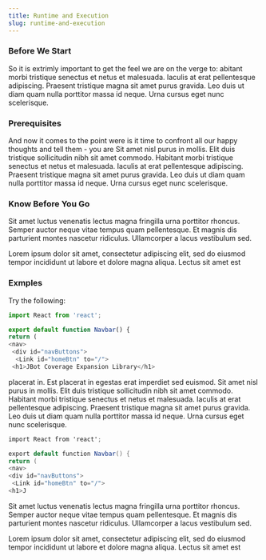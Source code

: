 ```yaml
---
title: Runtime and Execution
slug: runtime-and-execution
---
```



### Before We Start

So it is extrimly important to get the feel we are on the verge to: abitant morbi tristique senectus et netus et malesuada. Iaculis at erat pellentesque adipiscing. Praesent tristique magna sit amet purus gravida. Leo duis ut diam quam nulla porttitor massa id neque. Urna cursus eget nunc scelerisque.

### Prerequisites 

And now it comes to the point were is it time to confront all our happy thoughts and tell them - you are Sit amet nisl purus in mollis. Elit duis tristique sollicitudin nibh sit amet commodo. Habitant morbi tristique senectus et netus et malesuada. Iaculis at erat pellentesque adipiscing. Praesent tristique magna sit amet purus gravida. Leo duis ut diam quam nulla porttitor massa id neque. Urna cursus eget nunc scelerisque.

### Know Before You Go

 Sit amet luctus venenatis lectus magna fringilla urna porttitor rhoncus. Semper auctor neque vitae tempus quam pellentesque. Et magnis dis parturient montes nascetur ridiculus. Ullamcorper a lacus vestibulum sed.

 Lorem ipsum dolor sit amet, consectetur adipiscing elit, sed do eiusmod tempor incididunt ut labore et dolore magna aliqua. Lectus sit amet est

 ### Exmples

Try the following: 

```js
import React from 'react';

export default function Navbar() {
return (
<nav>
 <div id="navButtons">
  <Link id="homeBtn" to="/">
 <h1>JBot Coverage Expansion Library</h1>
 ```
 placerat in. Est placerat in egestas erat imperdiet sed euismod. Sit amet nisl purus in mollis. Elit duis tristique sollicitudin nibh sit amet commodo. Habitant morbi tristique senectus et netus et malesuada. Iaculis at erat pellentesque adipiscing. Praesent tristique magna sit amet purus gravida. Leo duis ut diam quam nulla porttitor massa id neque. Urna cursus eget nunc scelerisque.
 
 ```csharp
import React from 'react';

export default function Navbar() {
return (
<nav>
 <div id="navButtons">
  <Link id="homeBtn" to="/">
 <h1>J
 ```

 Sit amet luctus venenatis lectus magna fringilla urna porttitor rhoncus. Semper auctor neque vitae tempus quam pellentesque. Et magnis dis parturient montes nascetur ridiculus. Ullamcorper a lacus vestibulum sed.

 Lorem ipsum dolor sit amet, consectetur adipiscing elit, sed do eiusmod tempor incididunt ut labore et dolore magna aliqua. Lectus sit amet est


